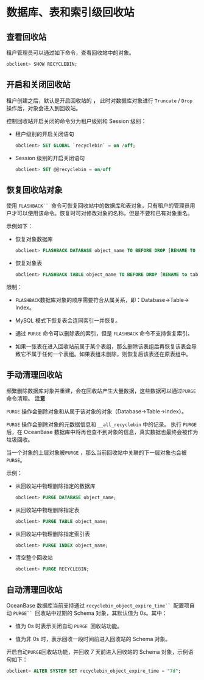 数据库、表和索引级回收站 
=================================



查看回收站 
--------------------------

租户管理员可以通过如下命令，查看回收站中的对象。

```sql
obclient> SHOW RECYCLEBIN;
```



开启和关闭回收站 
-----------------------------

租户创建之后，默认是开启回收站的 **，** 此时对数据库对象进行 `Truncate` / `Drop` 操作后，对象会进入到回收站。

控制回收站开启关闭的命令分为租户级别和 Session 级别：

* 租户级别的开启关闭语句

  ```sql
  obclient> SET GLOBAL `recyclebin` = on /off;
  ```

  




<!-- -->

* Session 级别的开启关闭语句

  ```sql
  obclient> SET @@recyclebin = on/off
  ```

  




恢复回收站对象 
----------------------------

使用 `FLASHBACK`` `命令可恢复回收站中的数据库和表对象，只有租户的管理员用户才可以使用该命令。恢复时可对修改对象的名称，但是不要和已有对象重名。

示例如下：

* 恢复对象数据库

  ```sql
  obclient> FLASHBACK DATABASE object_name TO BEFORE DROP [RENAME TO database_name];
  ```

  




<!-- -->

* 恢复对象表

  ```sql
  obclient> FLASHBACK TABLE object_name TO BEFORE DROP [RENAME to table_name];
  ```

  




限制：

* `FLASHBACK`数据库对象的顺序需要符合从属关系，即：Database-\>Table-\> Index。

  

* MySQL 模式下恢复表会连同索引一并恢复。

  

* 通过 `PURGE` 命令可以删除表的索引，但是 `FLASHBACK` 命令不支持恢复索引。

  

* 如果一张表在进入回收站前属于某个表组，那么删除该表组后再恢复该表会导致它不属于任何一个表组。如果表组未删除，则恢复后该表还在原表组中。

  




手动清理回收站 
----------------------------

频繁删除数据库对象并重建，会在回收站产生大量数据，这些数据可以通过`PURGE` 命令清理。
**注意**



`PURGE` 操作会删除对象和从属于该对象的对象（Database-\>Table-\>Index）。

`PURGE` 操作会删除对象的元数据信息和 `__all_recyclebin` 中的记录。 执行 `PURGE` 后，在 OceanBase 数据库中将再也查不到对象的信息，真实数据也最终会被作为垃圾回收。

当一个对象的上层对象被`PURGE` ，那么当前回收站中关联的下一层对象也会被`PURGE`。

示例：

* 从回收站中物理删除指定的数据库

  ```sql
  obclient> PURGE DATABASE object_name;
  ```

  

* 从回收站中物理删除指定表

  ```sql
  obclient> PURGE TABLE object_name;
  ```

  

* 从回收站中物理删除指定索引表

  ```sql
  obclient> PURGE INDEX object_name;
  ```

  

* 清空整个回收站

  ```sql
  obclient> PURGE RECYCLEBIN;
  ```

  




自动清理回收站 
----------------------------

OceanBase 数据库当前支持通过 `recyclebin_object_expire_time`` `配置项自动 `PURGE`` `回收站中过期的 Schema 对象，其默认值为 0s。其中：

* 值为 0s 时表示关闭自动 `PURGE `回收站功能。

  

* 值为非 0s 时，表示回收一段时间前进入回收站的 Schema 对象。

  




开启自动`PURGE`回收站功能，并回收 7 天前进入回收站的 Schema 对象，示例语句如下：

```sql
obclient> ALTER SYSTEM SET recyclebin_object_expire_time = "7d";
```








